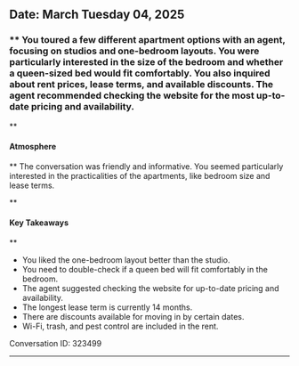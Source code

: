 ## Date: March Tuesday 04, 2025
### ** You toured a few different apartment options with an agent, focusing on studios and one-bedroom layouts. You were particularly interested in the size of the bedroom and whether a queen-sized bed would fit comfortably.  You also inquired about rent prices, lease terms, and available discounts. The agent recommended checking the website for the most up-to-date pricing and availability. 

**

#### Atmosphere
** The conversation was friendly and informative. You seemed particularly interested in the practicalities of the apartments, like bedroom size and lease terms. 

**

#### Key Takeaways
**

* You liked the one-bedroom layout better than the studio.
* You need to double-check if a queen bed will fit comfortably in the bedroom.
* The agent suggested checking the website for up-to-date pricing and availability.
* The longest lease term is currently 14 months.
* There are discounts available for moving in by certain dates.
* Wi-Fi, trash, and pest control are included in the rent.

Conversation ID: 323499

---

